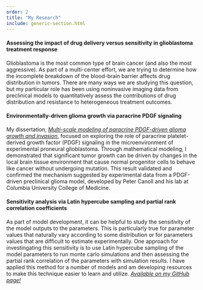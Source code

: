 ```yaml
---
order: 2
title: "My Research"
include: generic-section.html
---
```

[//]: # (## Current Research)
#### Assessing the impact of drug delivery versus sensitivity in glioblastoma treatment response
Glioblastoma is the most common type of brain cancer (and also the most aggressive). As part of a multi-center effort, we are trying to determine how the incomplete breakdown of the blood-brain barrier affects drug distribution in tumors. There are many ways we are studying this question, but my particular role has been using noninvasive imaging data from preclinical models to quantitatively assess the contributions of drug distribution and resistance to heterogeneous treatment outcomes.

#### Environmentally-driven glioma growth via paracrine PDGF signaling
My dissertation, [*Multi-scale modeling of paracrine PDGF-driven glioma growth and invasion*](http://hdl.handle.net/1773/38058), focused on exploring the role of paracrine platelet-derived growth factor (PDGF) signaling in the microenvironment of experimental proneural glioblastoma. Through mathematical modeling, I demonstrated that significant tumor growth can be driven by changes in the local brain tissue environment that cause normal progenitor cells to behave like cancer without undergoing mutation. This result validated and confirmed the mechanism suggested by experimental data from a PDGF-driven preclinical glioma model, developed by Peter Canoll and his lab at Columbia University College of Medicine.

#### Sensitivity analysis via Latin hypercube sampling and partial rank correlation coefficients
As part of model development, it can be helpful to study the sensitivity of the model outputs to the parameters. This is particularly true for parameter values that naturally vary according to some distribution or for parameters values that are difficult to estimate experimentally. One approach for investingating this sensitivity is to use Latin hypercube sampling of the model parameters to run monte carlo simulations and then assessing the partial rank correlation of the parameters with simulation results. I have applied this method for a number of models and am developing resources to make this technique easier to learn and utilize. [*Available on my GitHub page!*](https://github.com/scmassey/model-sensitivity-analysis)

[//]: # (#### Sex differences in neuroimmunology // Through my work with glioblastoma, I've become increasingly interested in the neuroimmune system and biological sex differences, and how variation in normal or healthy biological functioning translates to different incidence and outcome in disease. I am looking to collaborate on projects in this area that will benefit from my quanititave analytical skills to improve precision medicine.)